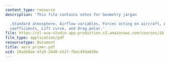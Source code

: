 ```yaml
---
content_type: resource
description: 'This file contains notes for Geometry jargon

  ,Standard atmosphere, Airflow variables, Forces acting on aircraft, Aerodynamic
  coefficients, Lift curve, and Drag polar.'
file: https://ol-ocw-studio-app-production.s3.amazonaws.com/courses/16-885j-aircraft-systems-engineering-fall-2004/10ad50aedfa52b48e527fbec49da636e_aero_primer.pdf
file_type: application/pdf
resourcetype: Document
title: aero_primer.pdf
uid: 10ad50ae-dfa5-2b48-e527-fbec49da636e
---
```

